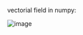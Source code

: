 vectorial field in numpy:

![image](https://user-images.githubusercontent.com/35381213/123898982-57d47400-d934-11eb-92d4-c86a379b8694.png)
